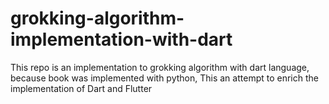 # grokking-algorithm-implementation-with-dart
This repo is an implementation to grokking algorithm with dart language, because book was implemented with python, This an attempt to enrich the implementation of Dart and Flutter
